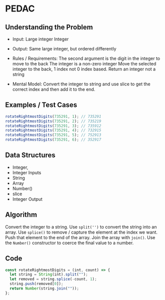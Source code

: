 # PEDAC

## Understanding the Problem

- Input:
  Large integer
  Integer

- Output:
  Same large integer, but ordered differently

- Rules / Requirements:
  The second argument is the digit in the integer to move to the back
  The integer is a non-zero integer
  Move the selected integer to the back, 1 index not 0 index based.
  Return an integer not a string

- Mental Model:
  Convert the integer to string and use slice to get the correct index and then add it to the end.

## Examples / Test Cases

```js
rotateRightmostDigits(735291, 1); // 735291
rotateRightmostDigits(735291, 2); // 735219
rotateRightmostDigits(735291, 3); // 735912
rotateRightmostDigits(735291, 4); // 732915
rotateRightmostDigits(735291, 5); // 752913
rotateRightmostDigits(735291, 6); // 352917
```

## Data Structures

- Integer,
- Integer
  Inputs
- String
- Array
- Number()
- slice
- Integer
  Output

## Algorithm

Convert the integer to a string.
Use `split('')` to convert the string into an array.
Use `splice()` to remove / capture the element at the index we want.
Push that element to the end of the array.
Join the array with `join()`.
Use the `Number()` constructor to coerce the final value to a number.

## Code

```js
const rotateRightmostDigits = (int, count) => {
  let string = String(int).split("");
  let removed = string.splice(-count, 1);
  string.push(removed[0]);
  return Number(string.join(""));
};
```
